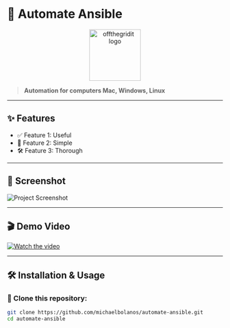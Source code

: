 # 🚀 Automate Ansible

<p align="center">
  <img src="https://offthegridit.com/wp-content/uploads/2024/05/offthergridit-logo-tree1.jpg" alt="offthegridit logo" width="120">
</p>

> **Automation for computers Mac, Windows, Linux**  
---

## ✨ Features

- ✅ Feature 1: Useful
- 🚀 Feature 2: Simple
- 🛠️ Feature 3: Thorough

---

## 📸 Screenshot

![Project Screenshot](https://offthegridit.com/wp-content/uploads/2024/05/offthergridit-logo-tree1.jpg)

---

## 🎬 Demo Video

[![Watch the video](https://img.youtube.com/vi/reAXSyYBFM4/maxresdefault.jpg)](https://www.youtube.com/watch?v=reAXSyYBFM4)

---

## 🛠 Installation & Usage

### 🔹 Clone this repository:
```bash
git clone https://github.com/michaelbolanos/automate-ansible.git
cd automate-ansible
